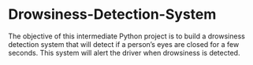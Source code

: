 # Drowsiness-Detection-System
The objective of this intermediate Python project is to build a drowsiness detection system that will detect if a person’s eyes are closed for a few seconds. This system will alert the driver when drowsiness is detected.
